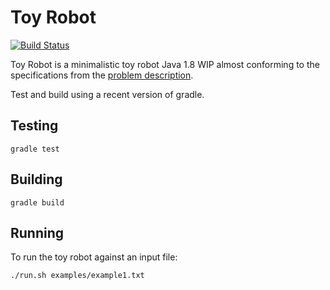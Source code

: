 Toy Robot
=========

[![Build Status](https://circleci.com/gh/lokulin/toy-robot-java.svg?style=shield&circle-token=:circle-ci-badge-token)](https://circleci.com/gh/lokulin/toy-robot-java/)

Toy Robot is a minimalistic toy robot Java 1.8 WIP almost conforming to the specifications from the [problem description](PROBLEM.md).

Test and build using a recent version of gradle.


Testing
-------

`gradle test`

Building
--------

```
gradle build
```

Running
-------

To run the toy robot against an input file:

```
./run.sh examples/example1.txt
```

